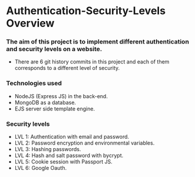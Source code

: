 # Authentication-Security-Levels Overview

### The aim of this project is to implement different authentication and security levels on a website.  

- There are 6 git history commits in this project and each of them corresponds to a different level of security. 

### Technologies used

- NodeJS (Express JS) in the back-end.
- MongoDB as a database.
- EJS server side template engine.

### Security levels

- LVL 1: Authentication with email and password.
- LVL 2: Password encryption and environmental variables. 
- LVL 3: Hashing passwords.
- LVL 4: Hash and salt password with bycrypt.
- LVL 5: Cookie session with Passport JS.
- LVL 6: Google Oauth. 
